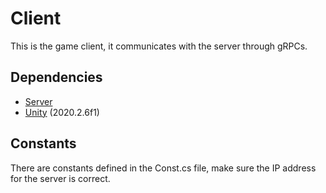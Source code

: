 # Client

This is the game client, it communicates with the server through gRPCs.

## Dependencies

- [Server](/server)
- [Unity](https://unity.com/) (2020.2.6f1)

## Constants

There are constants defined in the Const.cs file, make sure the IP address for the server is correct.

